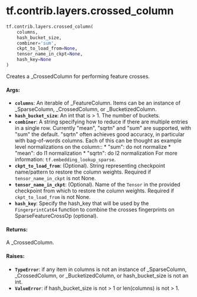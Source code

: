 <div itemscope itemtype="http://developers.google.com/ReferenceObject">
<meta itemprop="name" content="tf.contrib.layers.crossed_column" />
<meta itemprop="path" content="Stable" />
</div>

# tf.contrib.layers.crossed_column

``` python
tf.contrib.layers.crossed_column(
    columns,
    hash_bucket_size,
    combiner='sum',
    ckpt_to_load_from=None,
    tensor_name_in_ckpt=None,
    hash_key=None
)
```

Creates a _CrossedColumn for performing feature crosses.

#### Args:

* <b>`columns`</b>: An iterable of _FeatureColumn. Items can be an instance of
    _SparseColumn, _CrossedColumn, or _BucketizedColumn.
* <b>`hash_bucket_size`</b>: An int that is > 1. The number of buckets.
* <b>`combiner`</b>: A string specifying how to reduce if there are multiple entries in
    a single row. Currently "mean", "sqrtn" and "sum" are supported, with
    "sum" the default. "sqrtn" often achieves good accuracy, in particular
    with bag-of-words columns. Each of this can be thought as example level
    normalizations on the column::
      * "sum": do not normalize
      * "mean": do l1 normalization
      * "sqrtn": do l2 normalization
    For more information: `tf.embedding_lookup_sparse`.
* <b>`ckpt_to_load_from`</b>: (Optional). String representing checkpoint name/pattern
    to restore the column weights. Required if `tensor_name_in_ckpt` is not
    None.
* <b>`tensor_name_in_ckpt`</b>: (Optional). Name of the `Tensor` in the provided
    checkpoint from which to restore the column weights. Required if
    `ckpt_to_load_from` is not None.
* <b>`hash_key`</b>: Specify the hash_key that will be used by the `FingerprintCat64`
    function to combine the crosses fingerprints on SparseFeatureCrossOp
    (optional).


#### Returns:

A _CrossedColumn.


#### Raises:

* <b>`TypeError`</b>: if any item in columns is not an instance of _SparseColumn,
    _CrossedColumn, or _BucketizedColumn, or
    hash_bucket_size is not an int.
* <b>`ValueError`</b>: if hash_bucket_size is not > 1 or
    len(columns) is not > 1.